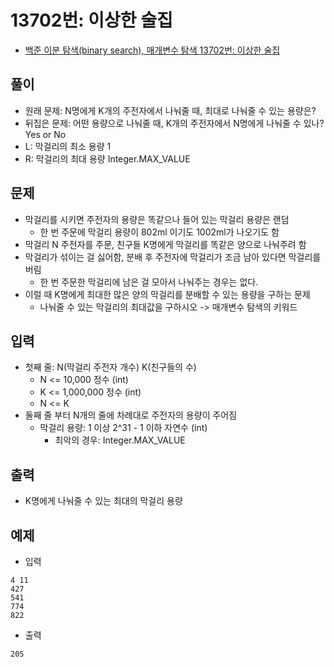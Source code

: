 # 13702번: 이상한 술집
- [백준 이분 탐색(binary search), 매개변수 탐색 13702번: 이상한 술집](https://www.acmicpc.net/problem/13702)

## 풀이
- 원래 문제: N명에게 K개의 주전자에서 나눠줄 때, 최대로 나눠줄 수 있는 용량은?
- 뒤집은 문제: 어떤 용량으로 나눠줄 때, K개의 주전자에서 N명에게 나눠줄 수 있나? Yes or No
- L: 막걸리의 최소 용량 1
- R: 막걸리의 최대 용량 Integer.MAX_VALUE

## 문제
- 막걸리를 시키면 주전자의 용량은 똑같으나 들어 있는 막걸리 용량은 랜덤
  - 한 번 주문에 막걸리 용량이 802ml 이기도 1002ml가 나오기도 함
- 막걸리 N 주전자를 주문, 친구들 K명에게 막걸리를 똑같은 양으로 나눠주려 함
- 막걸리가 섞이는 걸 싫어함, 분배 후 주전자에 막걸리가 조금 남아 있다면 막걸리를 버림
  - 한 번 주문한 막걸리에 남은 걸 모아서 나눠주는 경우는 없다.
- 이럴 때 K명에게 최대한 많은 양의 막걸리를 분배할 수 있는 용량을 구하는 문제
  - 나눠줄 수 있는 막걸리의 최대값을 구하시오 -> 매개변수 탐색의 키워드

## 입력
- 첫째 줄: N(막걸리 주전자 개수) K(친구들의 수)
  - N <= 10,000 정수 (int)
  - K <= 1,000,000 정수 (int)
  - N <= K
- 둘째 줄 부터 N개의 줄에 차례대로 주전자의 용량이 주어짐
  - 막걸리 용량: 1 이상 2^31 - 1 이하 자연수 (int)
    - 최악의 경우: Integer.MAX_VALUE

## 출력
- K명에게 나눠줄 수 있는 최대의 막걸리 용량

## 예제
- 입력
```text
4 11
427
541
774
822
```
- 출력
```text
205
```